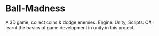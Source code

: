 # Ball-Madness
A 3D game, collect coins &amp; dodge enemies. Engine: Unity, Scripts: C#
I learnt the basics of game development in unity in this project.